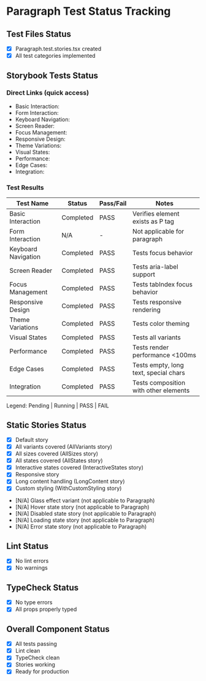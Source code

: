 # Paragraph Test Status Tracking

## Test Files Status

- [x] Paragraph.test.stories.tsx created
- [x] All test categories implemented

## Storybook Tests Status

### Direct Links (quick access)

- Basic Interaction: <paste URL from UI>
- Form Interaction: <paste URL from UI>
- Keyboard Navigation: <paste URL from UI>
- Screen Reader: <paste URL from UI>
- Focus Management: <paste URL from UI>
- Responsive Design: <paste URL from UI>
- Theme Variations: <paste URL from UI>
- Visual States: <paste URL from UI>
- Performance: <paste URL from UI>
- Edge Cases: <paste URL from UI>
- Integration: <paste URL from UI>

### Test Results

| Test Name           | Status    | Pass/Fail | Notes                                 |
| ------------------- | --------- | --------- | ------------------------------------- |
| Basic Interaction   | Completed | PASS      | Verifies element exists as P tag      |
| Form Interaction    | N/A       | -         | Not applicable for paragraph          |
| Keyboard Navigation | Completed | PASS      | Tests focus behavior                  |
| Screen Reader       | Completed | PASS      | Tests aria-label support              |
| Focus Management    | Completed | PASS      | Tests tabIndex focus behavior         |
| Responsive Design   | Completed | PASS      | Tests responsive rendering            |
| Theme Variations    | Completed | PASS      | Tests color theming                   |
| Visual States       | Completed | PASS      | Tests all variants                    |
| Performance         | Completed | PASS      | Tests render performance <100ms       |
| Edge Cases          | Completed | PASS      | Tests empty, long text, special chars |
| Integration         | Completed | PASS      | Tests composition with other elements |

Legend: Pending | Running | PASS | FAIL

## Static Stories Status

- [x] Default story
- [x] All variants covered (AllVariants story)
- [x] All sizes covered (AllSizes story) 
- [x] All states covered (AllStates story)
- [x] Interactive states covered (InteractiveStates story)
- [x] Responsive story
- [x] Long content handling (LongContent story)
- [x] Custom styling (WithCustomStyling story)
- [N/A] Glass effect variant (not applicable to Paragraph)
- [N/A] Hover state story (not applicable to Paragraph)
- [N/A] Disabled state story (not applicable to Paragraph)
- [N/A] Loading state story (not applicable to Paragraph)
- [N/A] Error state story (not applicable to Paragraph)

## Lint Status

- [x] No lint errors
- [x] No warnings

## TypeCheck Status

- [x] No type errors
- [x] All props properly typed

## Overall Component Status

- [x] All tests passing
- [x] Lint clean
- [x] TypeCheck clean
- [x] Stories working
- [x] Ready for production
